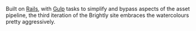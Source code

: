 Built on [Rails](http://rubyonrails.org/), with [Gulp](http://gulpjs.com/) tasks to simplify and bypass aspects of the asset pipeline, the third iteration of the Brightly site embraces the watercolours pretty aggressively.